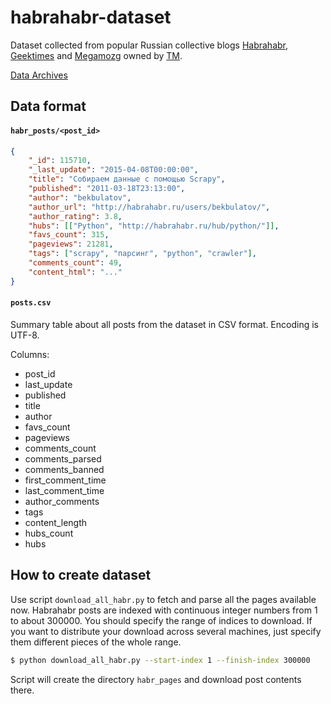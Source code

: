 habrahabr-dataset
=================

Dataset collected from popular Russian collective blogs [Habrahabr](http://habrahabr.ru/),
[Geektimes](http://geektimes.ru/) and [Megamozg](http://megamozg.ru/) owned by [TM](http://tmtm.ru/).

[Data Archives](https://yadi.sk/d/b13MG_XGfxVBp)

## Data format

#### `habr_posts/<post_id>`

```json
{
    "_id": 115710,
    "_last_update": "2015-04-08T00:00:00",
    "title": "Собираем данные с помощью Scrapy",
    "published": "2011-03-18T23:13:00",
    "author": "bekbulatov",
    "author_url": "http://habrahabr.ru/users/bekbulatov/",
    "author_rating": 3.8,
    "hubs": [["Python", "http://habrahabr.ru/hub/python/"]],
    "favs_count": 315,
    "pageviews": 21281,
    "tags": ["scrapy", "парсинг", "python", "crawler"],
    "comments_count": 49,
    "content_html": "..."
}
```

#### `posts.csv`

Summary table about all posts from the dataset in CSV format. Encoding is UTF-8.

Columns:
 - post_id
 - last_update
 - published
 - title
 - author
 - favs_count
 - pageviews
 - comments_count
 - comments_parsed
 - comments_banned
 - first_comment_time
 - last_comment_time
 - author_comments
 - tags
 - content_length
 - hubs_count
 - hubs

## How to create dataset

Use script `download_all_habr.py` to fetch and parse all the pages available now. Habrahabr posts are
indexed with continuous integer numbers from 1 to about 300000. You should specify the range of indices to download.
If you want to distribute your download across several machines, just specify them different pieces of the whole range.

```bash
$ python download_all_habr.py --start-index 1 --finish-index 300000
```

Script will create the directory `habr_pages` and download post contents there.

